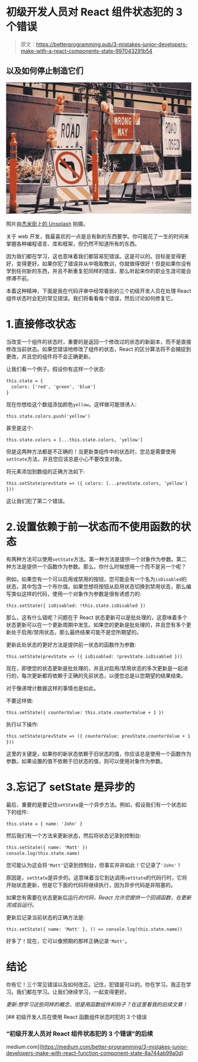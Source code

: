 # 初级开发人员对 React 组件状态犯的 3 个错误

> 原文：<https://betterprogramming.pub/3-mistakes-junior-developers-make-with-a-react-components-state-997043291b54>

## 以及如何停止制造它们

![](img/42ded0db0b1f549cfde2de503008c846.png)

照片由[杰米街](https://unsplash.com/@jamie452?utm_source=medium&utm_medium=referral)上[的 Unsplash](https://unsplash.com?utm_source=medium&utm_medium=referral) 拍摄。

关于 web 开发，我最喜欢的一点是总有新的东西要学。你可能花了一生的时间来掌握各种编程语言、库和框架，但仍然不知道所有的东西。

因为我们都在学习，这也意味着我们都容易犯错误。这是可以的。目标是变得更好，变得更好。如果你犯了错误并从中吸取教训，你就做得很好！但是如果你没有学到任何新的东西，并且不断重复犯同样的错误，那么听起来你的职业生涯可能会停滞不前。

本着这种精神，下面是我在代码评审中经常看到的三个初级开发人员在处理 React 组件状态时会犯的常见错误。我们将看看每个错误，然后讨论如何修复它。

# 1.直接修改状态

当改变一个组件的状态时，重要的是返回一个修改过的状态的新副本，而不是直接修改当前状态。如果您错误地修改了组件的状态，React 的区分算法将不会捕捉到更改，并且您的组件将不会正确更新。

让我们看一个例子。假设你有这样一个状态:

```
this.state = {
  colors: ['red', 'green', 'blue']
}
```

现在你想给这个数组添加颜色`yellow`。这样做可能很诱人:

```
this.state.colors.push('yellow')
```

甚至是这个:

```
this.state.colors = [...this.state.colors, 'yellow']
```

但是这两种方法都是不正确的！当更新类组件中的状态时，您总是需要使用`setState`方法，并且您应该总是小心不要改变对象。

将元素添加到数组的正确方法如下:

```
this.setState(prevState => ({ colors: [...prevState.colors, 'yellow'] }))
```

这让我们犯了第二个错误。

# 2.设置依赖于前一状态而不使用函数的状态

有两种方法可以使用`setState`方法。第一种方法是提供一个对象作为参数。第二种方法是提供一个函数作为参数。那么，你什么时候想用一个而不是另一个呢？

例如，如果您有一个可以启用或禁用的按钮，您可能会有一个名为`isDisabled`的状态，其中包含一个布尔值。如果您想将按钮从启用状态切换到禁用状态，那么编写类似这样的代码，使用一个对象作为参数是很有诱惑力的:

```
this.setState({ isDisabled: !this.state.isDisabled })
```

那么，这有什么错呢？问题在于 React 状态更新可以是批处理的，这意味着多个状态更新可以在一个更新周期中发生。如果您的更新是批处理的，并且您有多个更新处于启用/禁用状态，那么最终结果可能不是您所期望的。

更新此处状态的更好方法是提供前一状态的函数作为参数:

```
this.setState(prevState => ({ isDisabled: !prevState.isDisabled }))
```

现在，即使您的状态更新是批处理的，并且对启用/禁用状态的多次更新是一起进行的，每次更新都将依赖于正确的先前状态，以便您总是以您期望的结果结束。

对于像递增计数器这样的事情也是如此。

不要这样做:

```
this.setState({ counterValue: this.state.counterValue + 1 })
```

执行以下操作:

```
this.setState(prevState => ({ counterValue: prevState.counterValue + 1 }))
```

这里的关键是，如果你的新状态依赖于旧状态的值，你应该总是使用一个函数作为参数。如果设置的值不依赖于旧状态的值，则可以使用对象作为参数。

# 3.忘记了 setState 是异步的

最后，重要的是要记住`setState`是一个异步方法。例如，假设我们有一个状态如下的组件:

```
this.state = { name: 'John' }
```

然后我们有一个方法来更新状态，然后将状态记录到控制台:

```
this.setState({ name: 'Matt' })
console.log(this.state.name)
```

您可能认为这会将`'Matt'`记录到控制台，但事实并非如此！它记录了`'John'`！

原因是，`setState`是异步的。这意味着当它到达调用`setState`的代码行时，它将开始状态更新，但是它下面的代码将继续执行，因为异步代码是非阻塞的。

如果您有需要在状态更新后运行*的代码，React 允许您提供一个回调函数，在更新完成后运行。*

更新后记录当前状态的正确方法是:

```
this.setState({ name: 'Matt' }, () => console.log(this.state.name))
```

好多了！现在，它可以像预期的那样正确记录`'Matt'`。

# 结论

你有它！三个常见错误以及如何改正。记住，犯错是可以的。你在学习。我正在学习。我们都在学习。让我们继续学习，一起变得更好。

*更新:想学习这些同样的概念，但是用函数组件和钩子？在这里看我的后续文章！*

[](https://medium.com/better-programming/3-mistakes-junior-developers-make-with-react-function-component-state-8a744ab99a0d) [## 初级开发人员在使用 React 函数组件状态时犯的 3 个错误

### “初级开发人员对 React 组件状态犯的 3 个错误”的后续

medium.com](https://medium.com/better-programming/3-mistakes-junior-developers-make-with-react-function-component-state-8a744ab99a0d)